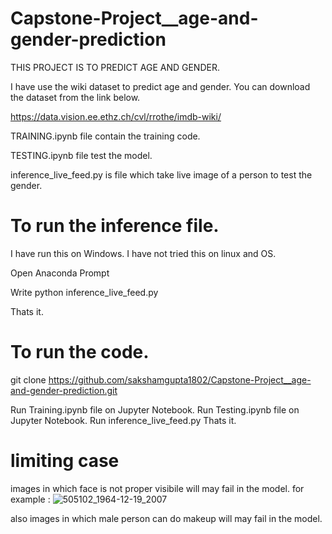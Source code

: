 # Capstone-Project__age-and-gender-prediction

THIS PROJECT IS TO PREDICT AGE AND GENDER.

I have use the wiki dataset to predict age and gender. You can download the dataset from the link below.

https://data.vision.ee.ethz.ch/cvl/rrothe/imdb-wiki/

TRAINING.ipynb file contain the training code.

TESTING.ipynb file test the model.

inference_live_feed.py  is file which  take live image of a person to test the gender.

# To run the inference file.

I have run this on Windows. I have not tried this on linux and OS.

Open Anaconda Prompt

Write python inference_live_feed.py

Thats it.

# To run the code.

git clone https://github.com/sakshamgupta1802/Capstone-Project__age-and-gender-prediction.git

Run Training.ipynb file  on Jupyter Notebook.
Run Testing.ipynb file on Jupyter Notebook.
Run inference_live_feed.py 
Thats it.

# limiting case

images in which face is not proper visibile will may fail in the model. for example : 
![505102_1964-12-19_2007](https://user-images.githubusercontent.com/60683274/127667883-fa539e82-c5cf-431d-8720-44c1994538a6.jpg)

also images in which male person can do makeup will may fail in the model.
